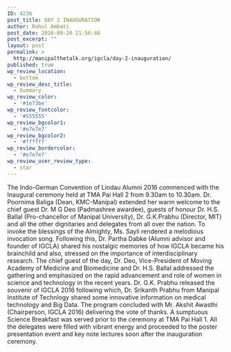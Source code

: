 ```yaml
---
ID: 4236
post_title: DAY 2 INAUGURATION
author: Rahul Ambati
post_date: 2016-09-20 21:56:46
post_excerpt: ""
layout: post
permalink: >
  http://manipalthetalk.org/igcla/day-2-inauguration/
published: true
wp_review_location:
  - bottom
wp_review_desc_title:
  - Summary
wp_review_color:
  - '#1e73be'
wp_review_fontcolor:
  - '#555555'
wp_review_bgcolor1:
  - '#e7e7e7'
wp_review_bgcolor2:
  - '#ffffff'
wp_review_bordercolor:
  - '#e7e7e7'
wp_review_user_review_type:
  - star
---
```

The Indo-German Convention of Lindau Alumni 2016 commenced with the Inaugural ceremony held at TMA Pai Hall 2 from 9.30am to 10.30am. Dr. Poornima Baliga (Dean, KMC-Manipal) extended her warm welcome to the chief guest Dr. M G Deo (Padmashree awardee), guests of honour Dr. H.S. Ballal (Pro-chancellor of Manipal University), Dr. G.K.Prabhu (Director, MIT) and all the other dignitaries and delegates from all over the nation. To invoke the blessings of the Almighty, Ms. Sayli rendered a melodious invocation song. Following this, Dr. Partha Dabke (Alumni advisor and founder of IGCLA) shared his nostalgic memories of how IGCLA became his brainchild and also, stressed on the importance of interdisciplinary research. The chief guest of the day, Dr. Deo, Vice-President of Moving Academy of Medicine and Biomedicine and Dr. H.S. Ballal addressed the gathering and emphasized on the rapid advancement and role of women in science and technology in the recent years. Dr. G.K. Prabhu released the souvenir of IGCLA 2016 following which, Dr. Srikanth Prabhu from Manipal Institute of Technlogy shared some innovative information on medical technology and Big Data. The program concluded with Mr. Akshit Awasthi (Chairperson, IGCLA 2016) delivering the vote of thanks.
A sumptuous Science Breakfast was served prior to the ceremony at TMA Pai Hall 1. All the delegates were filled with vibrant energy and proceeded to the poster presentation event and key note lectures soon after the inauguration ceremony.